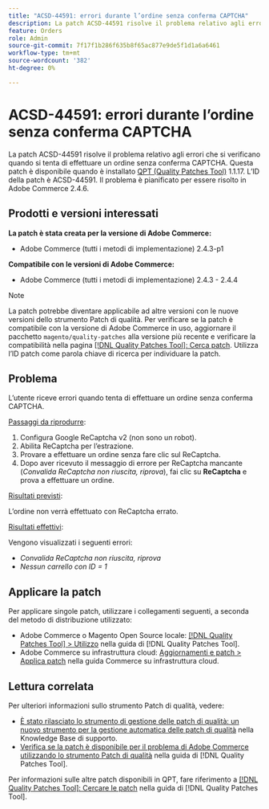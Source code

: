 ```yaml
---
title: "ACSD-44591: errori durante l’ordine senza conferma CAPTCHA"
description: La patch ACSD-44591 risolve il problema relativo agli errori che si verificano quando si tenta di effettuare un ordine senza conferma CAPTCHA.
feature: Orders
role: Admin
source-git-commit: 7f17f1b286f635b8f65ac877e9de5f1d1a6a6461
workflow-type: tm+mt
source-wordcount: '382'
ht-degree: 0%

---
```


# ACSD-44591: errori durante l’ordine senza conferma CAPTCHA

La patch ACSD-44591 risolve il problema relativo agli errori che si verificano quando si tenta di effettuare un ordine senza conferma CAPTCHA.
Questa patch è disponibile quando è installato [QPT (Quality Patches Tool)](https://experienceleague.adobe.com/en/docs/commerce-knowledge-base/kb/announcements/commerce-announcements/magento-quality-patches-released-new-tool-to-self-serve-quality-patches) 1.1.17. L’ID della patch è ACSD-44591. Il problema è pianificato per essere risolto in Adobe Commerce 2.4.6.

## Prodotti e versioni interessati

**La patch è stata creata per la versione di Adobe Commerce:**

* Adobe Commerce (tutti i metodi di implementazione) 2.4.3-p1

**Compatibile con le versioni di Adobe Commerce:**

* Adobe Commerce (tutti i metodi di implementazione) 2.4.3 - 2.4.4

>[!NOTE]
>
>La patch potrebbe diventare applicabile ad altre versioni con le nuove versioni dello strumento Patch di qualità. Per verificare se la patch è compatibile con la versione di Adobe Commerce in uso, aggiornare il pacchetto `magento/quality-patches` alla versione più recente e verificare la compatibilità nella pagina [[!DNL Quality Patches Tool]: Cerca patch](https://experienceleague.adobe.com/en/docs/commerce-knowledge-base/kb/announcements/commerce-announcements/magento-quality-patches-released-new-tool-to-self-serve-quality-patches). Utilizza l’ID patch come parola chiave di ricerca per individuare la patch.

## Problema

L’utente riceve errori quando tenta di effettuare un ordine senza conferma CAPTCHA.

<u>Passaggi da riprodurre</u>:

1. Configura Google ReCaptcha v2 (non sono un robot).
1. Abilita ReCaptcha per l’estrazione.
1. Provare a effettuare un ordine senza fare clic sul ReCaptcha.
1. Dopo aver ricevuto il messaggio di errore per ReCaptcha mancante (*Convalida ReCaptcha non riuscita, riprova*), fai clic su **ReCaptcha** e prova a effettuare un ordine.

<u>Risultati previsti</u>:

L’ordine non verrà effettuato con ReCaptcha errato.

<u>Risultati effettivi</u>:

Vengono visualizzati i seguenti errori:

* *Convalida ReCaptcha non riuscita, riprova*
* *Nessun carrello con ID = 1*

## Applicare la patch

Per applicare singole patch, utilizzare i collegamenti seguenti, a seconda del metodo di distribuzione utilizzato:

* Adobe Commerce o Magento Open Source locale: [[!DNL Quality Patches Tool] > Utilizzo](/help/tools/quality-patches-tool/usage.md) nella guida di [!DNL Quality Patches Tool].
* Adobe Commerce su infrastruttura cloud: [Aggiornamenti e patch > Applica patch](https://experienceleague.adobe.com/docs/commerce-cloud-service/user-guide/develop/upgrade/apply-patches.html) nella guida Commerce su infrastruttura cloud.

## Lettura correlata

Per ulteriori informazioni sullo strumento Patch di qualità, vedere:

* [È stato rilasciato lo strumento di gestione delle patch di qualità: un nuovo strumento per la gestione automatica delle patch di qualità](https://experienceleague.adobe.com/en/docs/commerce-knowledge-base/kb/announcements/commerce-announcements/magento-quality-patches-released-new-tool-to-self-serve-quality-patches) nella Knowledge Base di supporto.
* [Verifica se la patch è disponibile per il problema di Adobe Commerce utilizzando lo strumento Patch di qualità](/help/tools/quality-patches-tool/patches-available-in-qpt/check-patch-for-magento-issue-with-magento-quality-patches.md) nella guida di [!DNL Quality Patches Tool].

Per informazioni sulle altre patch disponibili in QPT, fare riferimento a [[!DNL Quality Patches Tool]: Cercare le patch](https://experienceleague.adobe.com/tools/commerce-quality-patches/index.html) nella guida di [!DNL Quality Patches Tool].
